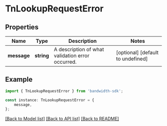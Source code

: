 # TnLookupRequestError


## Properties

Name | Type | Description | Notes
------------ | ------------- | ------------- | -------------
**message** | **string** | A description of what validation error occurred. | [optional] [default to undefined]

## Example

```typescript
import { TnLookupRequestError } from 'bandwidth-sdk';

const instance: TnLookupRequestError = {
    message,
};
```

[[Back to Model list]](../README.md#documentation-for-models) [[Back to API list]](../README.md#documentation-for-api-endpoints) [[Back to README]](../README.md)
